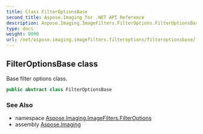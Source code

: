 ```yaml
---
title: Class FilterOptionsBase
second_title: Aspose.Imaging for .NET API Reference
description: Aspose.Imaging.ImageFilters.FilterOptions.FilterOptionsBase class. Base filter options class
type: docs
weight: 9890
url: /net/aspose.imaging.imagefilters.filteroptions/filteroptionsbase/
---
```

## FilterOptionsBase class

Base filter options class.

```csharp
public abstract class FilterOptionsBase
```

### See Also

* namespace [Aspose.Imaging.ImageFilters.FilterOptions](../../aspose.imaging.imagefilters.filteroptions/)
* assembly [Aspose.Imaging](../../)


